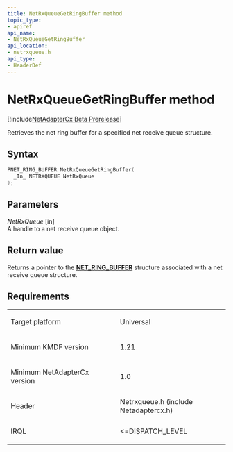 ```yaml
---
title: NetRxQueueGetRingBuffer method
topic_type:
- apiref
api_name:
- NetRxQueueGetRingBuffer
api_location:
- netrxqueue.h
api_type:
- HeaderDef
---
```


# NetRxQueueGetRingBuffer method

[!include[NetAdapterCx Beta Prerelease](../netcx-beta-prerelease.md)]

Retrieves the net ring buffer for a specified net receive queue structure.

Syntax
------

```cpp
PNET_RING_BUFFER NetRxQueueGetRingBuffer(
  _In_ NETRXQUEUE NetRxQueue
);
```

Parameters
----------

*NetRxQueue* [in]  
A handle to a net receive queue object.

Return value
------------

Returns a pointer to the [**NET_RING_BUFFER**](net-ring-buffer.md) structure associated with a net receive queue structure.

Requirements
------------

<table>
<colgroup>
<col width="50%" />
<col width="50%" />
</colgroup>
<tbody>
<tr class="odd">
<td align="left"><p>Target platform</p></td>
<td align="left">Universal</td>
</tr>
<tr class="even">
<td align="left"><p>Minimum KMDF version</p></td>
<td align="left"><p>1.21</p></td>
</tr>
<tr class="odd">
<td align="left"><p>Minimum NetAdapterCx version</p></td>
<td align="left"><p>1.0</p></td>
</tr>
<tr class="even">
<td align="left"><p>Header</p></td>
<td align="left">Netrxqueue.h (include Netadaptercx.h)</td>
</tr>
<tr class="odd">
<td align="left"><p>IRQL</p></td>
<td align="left"><p>&lt;=DISPATCH_LEVEL</p></td>
</tr>
</tbody>
</table>

 

 





